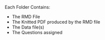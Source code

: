Each Folder Contains:
- The RMD File
- The Knitted PDF produced by the RMD file
- The Data file(s)
- The Questions assigned 
